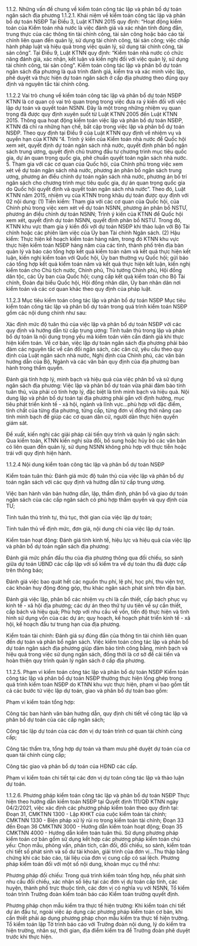 1.1.2. Những vấn đề chung về kiểm toán công tác lập và phân bổ dự toán ngân sách địa phương
1.1.2.1. Khái niệm về kiểm toán công tác lập và phân bổ dự toán NSĐP
Tại Điều 3, Luật KTNN 2015 quy định: “Hoạt động kiểm toán của Kiểm toán nhà nước là việc đánh giá và xác nhận tính đúng đắn, trung thực của các thông tin tài chính công, tài sản công hoặc báo cáo tài chính liên quan đến quản lý, sử dụng tài chính công, tài sản công; việc chấp hành pháp luật và hiệu quả trong việc quản lý, sử dụng tài chính công, tài sản công”.
Tại Điều 9, Luật KTNN quy định: “Kiểm toán nhà nước có chức năng đánh giá, xác nhận, kết luận và kiến nghị đối với việc quản lý, sử dụng tài chính công, tài sản công".
Kiểm toán công tác lập và phân bổ dự toán ngân sách địa phương là quá trình đánh giá, kiểm tra và xác minh việc lập, phê duyệt và thực hiện dự toán ngân sách ở cấp địa phương theo đúng quy định và nguyên tắc tài chính công.

1.1.2.2 Vai trò chung về kiểm toán công tác lập và phân bổ dự toán NSĐP
KTNN là cơ quan có vai trò quan trọng trong việc đưa ra ý kiến đối với việc lập dự toán và quyết toán NSNN. Đây là một trong những nhiệm vụ quan trọng đã được quy định xuyên suốt từ Luật KTNN 2005 đến Luật KTNN 2015.
Thông qua hoạt động kiểm toán việc lập và phân bổ dự toán NSĐP, KTNN đã chỉ ra những hạn chế, bất cập trong việc lập và phân bổ dự toán NSĐP.
Theo quy định tại Điều 9 của Luật KTNN quy định về nhiệm vụ và quyền hạn của KTNN “4. Trình ý kiến của Kiểm toán nhà nước để Quốc hội xem xét, quyết định dự toán ngân sách nhà nước, quyết định phân bổ ngân sách trung ương, quyết định chủ trương đầu tư chương trình mục tiêu quốc gia, dự án quan trọng quốc gia, phê chuẩn quyết toán ngân sách nhà nước. 5. Tham gia với các cơ quan của Quốc hội, của Chính phủ trong việc xem xét về dự toán ngân sách nhà nước, phương án phân bổ ngân sách trung ương, phương án điều chỉnh dự toán ngân sách nhà nước, phương án bố trí ngân sách cho chương trình mục tiêu quốc gia, dự án quan trọng quốc gia do Quốc hội quyết định và quyết toán ngân sách nhà nước”.
Theo đó, Luật KTNN năm 2015, nhiệm vụ của KTNN trong khâu dự toán được quy định với 02 nội dung:
(1) Tiền kiểm: Tham gia với các cơ quan của Quốc hội, của Chính phủ trong việc xem xét về dự toán NSNN, phương án phân bổ NSTƯ, phương án điều chỉnh dự toán NSNN; Trình ý kiến của KTNN để Quốc hội xem xét, quyết định dự toán NSNN, quyết định phân bổ NSTƯ. Trong đó, KTNN khu vực tham gia ý kiến đối với dự toán NSĐP khi thảo luận với Bộ Tài chính hoặc các phiên làm việc của Ủy ban Tài chính Ngân sách.
(2) Hậu kiểm: Thực hiện kế hoạch kiểm toán hàng năm, trong đó KTNN khu vực thực hiện kiểm toán NSĐP hàng năm của các tỉnh, thành phố trên địa bàn quản lý và báo cáo tổng hợp kết quả kiểm toán năm và kết quả thực hiện kết luận, kiến nghị kiểm toán với Quốc hội, Ủy ban thường vụ Quốc hội; gửi báo cáo tổng hợp kết quả kiểm toán năm và kết quả thực hiện kết luận, kiến nghị kiểm toán cho Chủ tịch nước, Chính phủ, Thủ tướng Chính phủ, Hội đồng dân tộc, các Ủy ban của Quốc hội; cung cấp kết quả kiểm toán cho Bộ Tài chính, Đoàn đại biểu Quốc hội, Hội đồng nhân dân, Ủy ban nhân dân nơi kiểm toán và các cơ quan khác theo quy định của pháp luật.

1.1.2.3 Mục tiêu kiểm toán công tác lập và phân bổ dự toán NSĐP
Mục tiêu kiểm toán công tác lập và phân bổ dự toán trong quá trình kiểm toán NSĐP gồm các nội dung chính như sau:

Xác định mức độ tuân thủ của việc lập và phân bổ dự toán NSĐP với các quy định và hướng dẫn từ cấp trung ương: Tính tuân thủ trong lập và phân bổ dự toán là nội dung trọng yếu mà kiểm toán viên cần đánh giá khi thực hiện kiểm toán. Về cơ bản, việc lập dự toán ngân sách địa phương phải bảo đảm các nguyên tắc về cân đối ngân sách, các căn cứ, yêu cầu theo quy định của Luật ngân sách nhà nước, Nghị định của Chính phủ, các văn bản hướng dẫn của Bộ, Ngành và các văn bản quy định của địa phương ban hành trong thẩm quyền.

Đánh giá tính hợp lý, minh bạch và hiệu quả của việc phân bổ và sử dụng ngân sách địa phương: Việc lập và phân bổ dự toán vừa phải đảm bảo tính tuân thủ, vừa phải có tính hợp lý, đặc biệt là tính minh bạch và hiệu quả. Nội dung lập và phân bổ dự toán tại địa phương phải gắn với định hướng, mục tiêu phát triển kinh tế - xã hội, ngành và lĩnh vực…phù hợp với đặc điểm, tính chất của từng địa phương, từng cấp, từng đơn vị đồng thời nâng cao tính minh bạch để giúp các cơ quan dân cử, người dân thực hiện quyền giám sát.

Đề xuất, kiến nghị các giải pháp cải tiến quy trình và quản lý ngân sách: Qua kiểm toán, KTNN kiến nghị sửa đổi, bổ sung hoặc hủy bỏ các văn bản có liên quan đến quản lý, sử dụng NSNN không phù hợp với thực tiễn hoặc trái với quy định hiện hành.

1.1.2.4 Nội dung kiểm toán công tác lập và phân bổ dự toán NSĐP

Kiểm toán tuân thủ: Đánh giá mức độ tuân thủ của việc lập và phân bổ dự toán ngân sách với các quy định và hướng dẫn từ cấp trung ương.

Việc ban hành văn bản hướng dẫn, lập, thẩm định, phân bổ và giao dự toán ngân sách của các cấp ngân sách có phù hợp thẩm quyền và quy định của TƯ;

Tính tuân thủ trình tự, thủ tục, thời gian của việc lập dự toán;

Tính tuân thủ về định mức, đơn giá, nội dung chi của việc lập dự toán.

Kiểm toán hoạt động: Đánh giá tính kinh tế, hiệu lực và hiệu quả của việc lập và phân bổ dự toán ngân sách địa phương:

Đánh giá mức phấn đấu thu của địa phương thông qua đối chiếu, so sánh giữa dự toán UBND các cấp lập với số kiểm tra về dự toán thu đã được cấp trên thông báo;

Đánh giá việc bao quát hết các nguồn thu phí, lệ phí, học phí, thu viện trợ, các khoản huy động đóng góp, thu khác ngân sách phát sinh trên địa bàn.

Đánh giá việc lập, phân bổ các nhiệm vụ chi là cần thiết, cấp bách phục vụ kinh tế - xã hội địa phương; các dự án theo thứ tự ưu tiên về sự cần thiết, cấp bách và hiệu quả; Phù hợp với nhu cầu về vốn, tiến độ thực hiện và tình hình sử dụng vốn của các dự án; quy hoạch, kế hoạch phát triển kinh tế - xã hội, kế hoạch đầu tư trung hạn của địa phương.

Kiểm toán tài chính: Đánh giá sự đúng đắn của thông tin tài chính liên quan đến dự toán và phân bổ ngân sách.
Việc kiểm toán công tác lập và phân bổ dự toán ngân sách địa phương giúp đảm bảo tính công bằng, minh bạch và hiệu quả trong việc sử dụng ngân sách, đồng thời là cơ sở để cải tiến và hoàn thiện quy trình quản lý ngân sách ở cấp địa phương.

1.1.2.5. Phạm vi kiểm toán công tác lập và phân bổ dự toán NSĐP
Kiểm toán công tác lập và phân bổ dự toán NSĐP thường thực hiện lồng ghép trong quá trình kiểm toán NSĐP do KTNN khu vực thực hiện, phạm vi bao gồm tất cả các bước từ việc lập dự toán, giao và phân bổ dự toán bao gồm:

Phạm vi kiểm toán tổng hợp:

Công tác ban hành văn bản hướng dẫn, quy định chi tiết về công tác lập và phân bổ dự toán của các cấp ngân sách;

Công tác lập dự toán của các đơn vị dự toán trình cơ quan tài chính cùng cấp;

Công tác thẩm tra, tổng hợp dự toán và tham mưu phê duyệt dự toán của cơ quan tài chính cùng cấp;

Công tác giao và phân bổ dự toán của HĐND các cấp.

Phạm vi kiểm toán chi tiết tại các đơn vị dự toán công tác lập và thảo luận dự toán.

1.1.2.6. Phương pháp kiểm toán công tác lập và phân bổ dự toán NSĐP
Thực hiện theo hướng dẫn kiểm toán NSĐP tại Quyết định 111/QĐ KTNN ngày 04/2/2021, việc xác định các phương pháp kiểm toán theo quy định tại: Đoạn 31, CMKTNN 1300 - Lập KHKT của cuộc kiểm toán tài chính; CMKTNN 1330 - Biện pháp xử lý rủi ro trong kiểm toán tài chính; Đoạn 33 đến Đoạn 36 CMKTNN 3000 - Hướng dẫn kiểm toán hoạt động; Đoạn 35 CMKTNN 4000 - Hướng dẫn kiểm toán tuân thủ.
Sử dụng phương pháp kiểm toán cơ bản gồm sử dụng kết hợp các phương pháp kiểm toán chủ yếu: Chọn mẫu, phỏng vấn, phân tích, cân đối, đối chiếu, so sánh, kiểm toán chi tiết số phát sinh và số dư tài khoản, giải trình của đơn vị...Thu thập bằng chứng khi các báo cáo, tài liệu của đơn vị cung cấp có sai lệch. Phương pháp kiểm toán đối với một số nội dung, khoản mục cụ thể như:

Phương pháp đối chiếu: Trong quá trình kiểm toán tổng hợp, nếu phát sinh nhu cầu đối chiếu, xác nhận số liệu tại các đơn vị dự toán cấp tỉnh, các huyện, thành phố trực thuộc tỉnh, các đơn vị có nghĩa vụ với NSNN, Tổ kiểm toán trình Trưởng đoàn kiểm toán báo cáo Kiểm toán trưởng quyết định.

Phương pháp chọn mẫu kiểm tra thực tế hiện trường: Khi kiểm toán chi tiết dự án đầu tư, ngoài việc áp dụng các phương pháp kiểm toán cơ bản, khi cần thiết phải áp dụng phương pháp chọn mẫu kiểm tra thực tế hiện trường. Tổ kiểm toán lập Tờ trình báo cáo với Trưởng đoàn nội dung, lý do kiểm tra hiện trường, nhân sự, thời gian, địa điểm kiểm tra để Trưởng đoàn phê duyệt trước khi thực hiện.